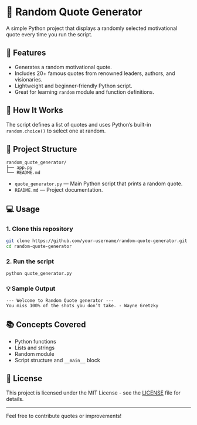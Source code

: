 # 📝 Random Quote Generator

A simple Python project that displays a randomly selected motivational quote every time you run the script.

## 🚀 Features

* Generates a random motivational quote.
* Includes 20+ famous quotes from renowned leaders, authors, and visionaries.
* Lightweight and beginner-friendly Python script.
* Great for learning `random` module and function definitions.

## 💠 How It Works

The script defines a list of quotes and uses Python’s built-in `random.choice()` to select one at random.

## 📂 Project Structure

```
random_quote_generator/
├── app.py
└── README.md
```

* `quote_generator.py` — Main Python script that prints a random quote.
* `README.md` — Project documentation.

## 💻 Usage

### 1. Clone this repository

```bash
git clone https://github.com/your-username/random-quote-generator.git
cd random-quote-generator
```

### 2. Run the script

```bash
python quote_generator.py
```

### 💡 Sample Output

```
--- Welcome to Random Quote generator ---
You miss 100% of the shots you don’t take. - Wayne Gretzky
```

## 📚 Concepts Covered

* Python functions
* Lists and strings
* Random module
* Script structure and `__main__` block

## 📄 License

This project is licensed under the MIT License - see the [LICENSE](LICENSE) file for details.

---

Feel free to contribute quotes or improvements!
